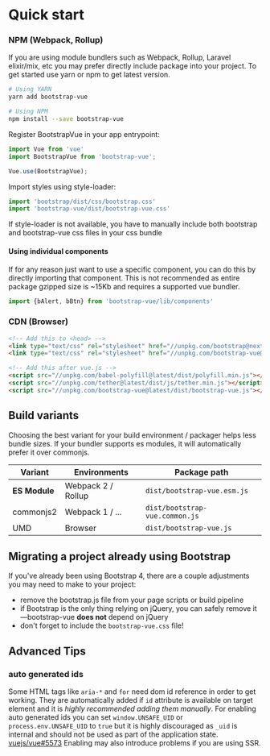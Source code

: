 # Quick start

### NPM (Webpack, Rollup)
If you are using module bundlers such as Webpack, Rollup, Laravel elixir/mix, etc you may prefer directly include package
into your project. To get started use yarn or npm to get latest version.

```sh
# Using YARN
yarn add bootstrap-vue

# Using NPM
npm install --save bootstrap-vue
```

Register BootstrapVue in your app entrypoint:

```js
import Vue from 'vue'
import BootstrapVue from 'bootstrap-vue';

Vue.use(BootstrapVue);
```

Import styles using style-loader:
```js
import 'bootstrap/dist/css/bootstrap.css'
import 'bootstrap-vue/dist/bootstrap-vue.css'
```
If style-loader is not available, you have to manually include both bootstrap and bootstrap-vue css files in your css bundle

#### Using individual components
If for any reason just want to use a specific component, you can do this by directly importing that component.
This is not recommended as entire package gzipped size is ~15Kb and requires a supported vue bundler.
```js
import {bAlert, bBtn} from 'bootstrap-vue/lib/components'
```

### CDN (Browser)

```html
<!-- Add this to <head> -->
<link type="text/css" rel="stylesheet" href="//unpkg.com/bootstrap@next/dist/css/bootstrap.min.css"/>
<link type="text/css" rel="stylesheet" href="//unpkg.com/bootstrap-vue@latest/dist/bootstrap-vue.css"/>

<!-- Add this after vue.js -->
<script src="//unpkg.com/babel-polyfill@latest/dist/polyfill.min.js"></script>
<script src="//unpkg.com/tether@latest/dist/js/tether.min.js"></script>
<script src="//unpkg.com/bootstrap-vue@latest/dist/bootstrap-vue.js"></script>
```

## Build variants
Choosing the best variant for your build environment / packager helps less bundle sizes.
If your bundler supports es modules, it will automatically prefer it over commonjs.

Variant        | Environments                 | Package path
---------------|------------------------------|------------------------------------------------------------------------
**ES Module**  | Webpack 2 / Rollup           | `dist/bootstrap-vue.esm.js`
commonjs2      | Webpack 1 / ...              | `dist/bootstrap-vue.common.js`
UMD            | Browser                      | `dist/bootstrap-vue.js`

## Migrating a project already using Bootstrap
If you've already been using Bootstrap 4, there are a couple adjustments you may need to make to your project:

- remove the bootstrap.js file from your page scripts or build pipeline
- if Bootstrap is the only thing relying on jQuery, you can safely remove it—bootstrap-vue **does not** depend on jQuery
- don't forget to include the `bootstrap-vue.css` file!

## Advanced Tips

### auto generated ids
Some HTML tags like `aria-*` and `for` need dom id reference in order to get working.
They are automatically added if `id` attribute is available on target element and it is *highly recommended adding them manually*.
For enabling auto generated ids you can set `window.UNSAFE_UID` or `process.env.UNSAFE_UID` 
to `true` but it is highly discouraged as `_uid` is internal and should not be used as part of the application state. [vuejs/vue#5573](https://github.com/vuejs/vue/issues/5573)
Enabling may also introduce problems if you are using SSR.